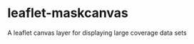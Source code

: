 leaflet-maskcanvas
==================

A leaflet canvas layer for displaying large coverage data sets